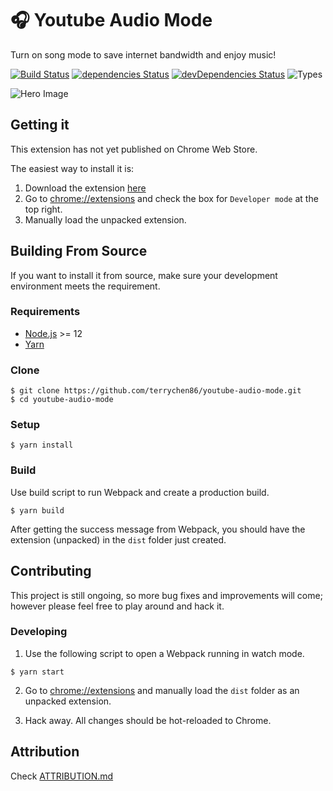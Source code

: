 # 🎧 Youtube Audio Mode
Turn on song mode to save internet bandwidth and enjoy music!

[![Build Status](https://img.shields.io/travis/terrychen86/youtube-audio-mode?style=flat-square)](https://travis-ci.org/terrychen86/youtube-audio-mode) [![dependencies Status](https://img.shields.io/david/terrychen86/youtube-audio-mode?style=flat-square)](https://david-dm.org/terrychen86/youtube-audio-mode) [![devDependencies Status](https://img.shields.io/david/dev/terrychen86/youtube-audio-mode?style=flat-square)](https://david-dm.org/terrychen86/youtube-audio-mode?type=dev) ![Types](https://img.shields.io/npm/types/typescript?style=flat-square "https://github.com/microsoft/TypeScript")

![Hero Image](https://i.imgur.com/RjPbXwX.png)

## Getting it

This extension has not yet published on Chrome Web Store.

The easiest way to install it is: 
1. Download the extension [here](https://github.com/terrychen86/youtube-audio-mode/releases)
2. Go to [chrome://extensions](chrome://extensions) and check the box for `Developer mode` at the top right.
3. Manually load the unpacked extension.


## Building From Source

If you want to install it from source, make sure your development environment meets the requirement.

### Requirements

- [Node.js](nodejs.org) >= 12
- [Yarn](https://github.com/yarnpkg/yarn)

### Clone
```
$ git clone https://github.com/terrychen86/youtube-audio-mode.git
$ cd youtube-audio-mode
```

### Setup

```
$ yarn install
```

### Build
Use build script to run Webpack and create a production build.

```
$ yarn build
```

After getting the success message from Webpack, you should have the extension (unpacked) in the `dist` folder just created.

## Contributing
This project is still ongoing, so more bug fixes and improvements will come; however please feel free to play around and hack it.

### Developing
1. Use the following script to open a Webpack running in watch mode.

  ```
  $ yarn start
  ```

2. Go to [chrome://extensions](chrome://extensions) and manually load the `dist` folder as an unpacked extension.

3. Hack away. All changes should be hot-reloaded to Chrome.


## Attribution
Check [ATTRIBUTION.md](https://github.com/terrychen86/youtube-audio-mode/blob/master/ATTRIBUTION.md)
